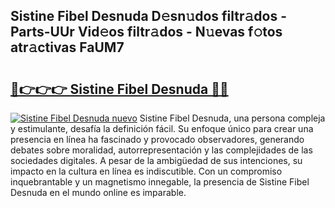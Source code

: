 ## Sistine Fibel Desnuda D𝚎sn𝚞dos filtr𝚊dos - Parts-UUr Vid𝚎os filtr𝚊dos - N𝚞evas f𝚘tos atr𝚊ctivas FaUM7

# <h2><a href="http://mb34fz.tromn.icu/?c=Sistine+Fibel+Desnuda">🔗👉👉👉 Sistine Fibel Desnuda 🔗🔗</a></h2>

[![Sistine Fibel Desnuda nuevo](https://i.imgur.com/pEAQMta.gif)](http://mb34fz.tromn.icu/?c=Sistine+Fibel+Desnuda)
Sistine Fibel Desnuda, una persona compleja y estimulante, desafía la definición fácil. Su enfoque único para crear una presencia en línea ha fascinado y provocado observadores, generando debates sobre moralidad, autorrepresentación y las complejidades de las sociedades digitales. A pesar de la ambigüedad de sus intenciones, su impacto en la cultura en línea es indiscutible. Con un compromiso inquebrantable y un magnetismo innegable, la presencia de Sistine Fibel Desnuda en el mundo online es imparable.
